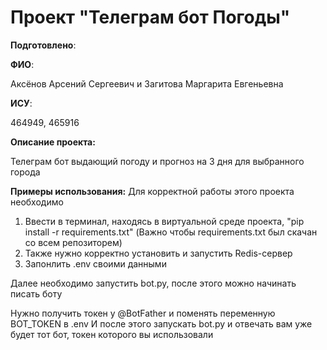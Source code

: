 # Проект "Телеграм бот Погоды"

__Подготовлено__:

**ФИО**:

Аксёнов Арсений Сергеевич и Загитова Маргарита Евгеньевна

**ИСУ**:

464949, 465916

**Описание проекта:**

Телеграм бот выдающий погоду и прогноз на 3 дня для выбранного города



**Примеры использования:**
Для корректной работы этого проекта необходимо
1) Ввести в терминал, находясь в виртуальной среде проекта, "pip install -r requirements.txt" (Важно чтобы requirements.txt был скачан со всем репозиторем)
2) Также нужно корректно установить и запустить Redis-сервер
3) Запонлить .env своими данными


Далее необходимо запустить bot.py, после этого можно начинать писать боту


Нужно получить токен у @BotFather и поменять переменную BOT_TOKEN в .env
И после этого запускать bot.py и отвечать вам уже будет тот бот, токен которого вы использовали
